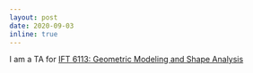 ```yaml
---
layout: post
date: 2020-09-03
inline: true
---
```


I am a TA for <a href="http://www-labs.iro.umontreal.ca/~bmpix/teaching/6113/2020/">IFT 6113: Geometric Modeling and Shape Analysis </a>
